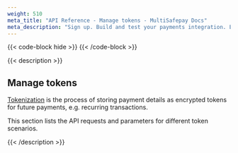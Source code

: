 ```yaml
---
weight: 510
meta_title: "API Reference - Manage tokens - MultiSafepay Docs"
meta_description: "Sign up. Build and test your payments integration. Explore our products and services. Use our API Reference, SDKs, and wrappers. Get support."
---
```


{{< code-block hide >}}
{{< /code-block >}}

{{< description >}}

## Manage tokens

[Tokenization](/payments/features/tokenization) is the process of storing payment details as encrypted tokens for future payments, e.g. recurring transactions.

This section lists the API requests and parameters for different token scenarios.

{{< /description >}}